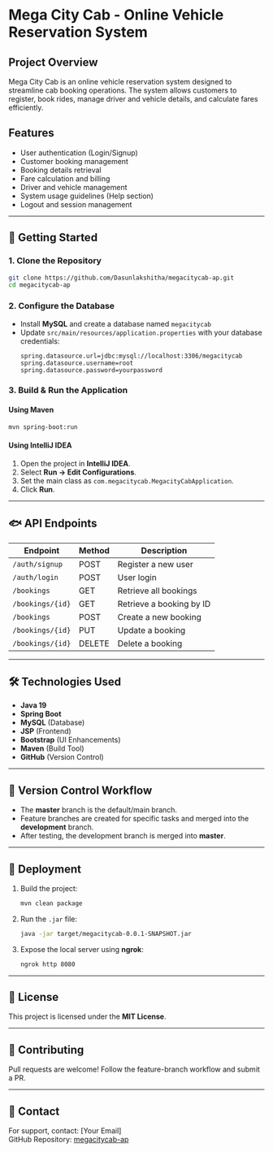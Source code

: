 # Mega City Cab - Online Vehicle Reservation System

## Project Overview
Mega City Cab is an online vehicle reservation system designed to streamline cab booking operations. The system allows customers to register, book rides, manage driver and vehicle details, and calculate fares efficiently.

## Features
- User authentication (Login/Signup)
- Customer booking management
- Booking details retrieval
- Fare calculation and billing
- Driver and vehicle management
- System usage guidelines (Help section)
- Logout and session management

---

## 🚀 Getting Started

### **1. Clone the Repository**
```sh
git clone https://github.com/Dasunlakshitha/megacitycab-ap.git
cd megacitycab-ap
```

### **2. Configure the Database**
- Install **MySQL** and create a database named `megacitycab`
- Update `src/main/resources/application.properties` with your database credentials:
  ```properties
  spring.datasource.url=jdbc:mysql://localhost:3306/megacitycab
  spring.datasource.username=root
  spring.datasource.password=yourpassword
  ```

### **3. Build & Run the Application**
#### **Using Maven**
```sh
mvn spring-boot:run
```
#### **Using IntelliJ IDEA**
1. Open the project in **IntelliJ IDEA**.
2. Select **Run → Edit Configurations**.
3. Set the main class as `com.megacitycab.MegacityCabApplication`.
4. Click **Run**.

---

## 🐟 API Endpoints
| Endpoint                  | Method | Description                   |
|---------------------------|--------|-------------------------------|
| `/auth/signup`            | POST   | Register a new user           |
| `/auth/login`             | POST   | User login                    |
| `/bookings`               | GET    | Retrieve all bookings         |
| `/bookings/{id}`          | GET    | Retrieve a booking by ID      |
| `/bookings`               | POST   | Create a new booking          |
| `/bookings/{id}`          | PUT    | Update a booking              |
| `/bookings/{id}`          | DELETE | Delete a booking              |

---

## 🛠 Technologies Used
- **Java 19**  
- **Spring Boot**  
- **MySQL** (Database)  
- **JSP** (Frontend)  
- **Bootstrap** (UI Enhancements)  
- **Maven** (Build Tool)  
- **GitHub** (Version Control)  

---

## 🔄 Version Control Workflow
- The **master** branch is the default/main branch.
- Feature branches are created for specific tasks and merged into the **development** branch.
- After testing, the development branch is merged into **master**.

---

## 🏰 Deployment
1. Build the project:
   ```sh
   mvn clean package
   ```
2. Run the `.jar` file:
   ```sh
   java -jar target/megacitycab-0.0.1-SNAPSHOT.jar
   ```
3. Expose the local server using **ngrok**:
   ```sh
   ngrok http 8080
   ```

---

## 📝 License
This project is licensed under the **MIT License**.

---

## 🤝 Contributing
Pull requests are welcome! Follow the feature-branch workflow and submit a PR.

---

## 📧 Contact
For support, contact: [Your Email]  
GitHub Repository: [megacitycab-ap](https://github.com/Dasunlakshitha/megacitycab-ap)
